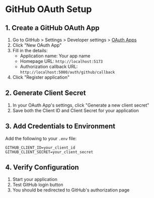 # GitHub OAuth Setup

## 1. Create a GitHub OAuth App
1. Go to GitHub > Settings > Developer settings > [OAuth Apps](https://github.com/settings/developers)
2. Click "New OAuth App"
3. Fill in the details:
   - Application name: Your app name
   - Homepage URL: `http://localhost:5173`
   - Authorization callback URL: `http://localhost:5000/auth/github/callback`
4. Click "Register application"

## 2. Generate Client Secret
1. In your OAuth App's settings, click "Generate a new client secret"
2. Save both the Client ID and Client Secret for your application

## 3. Add Credentials to Environment
Add the following to your `.env` file:
```
GITHUB_CLIENT_ID=your_client_id
GITHUB_CLIENT_SECRET=your_client_secret
```

## 4. Verify Configuration
1. Start your application
2. Test GitHub login button
3. You should be redirected to GitHub's authorization page 